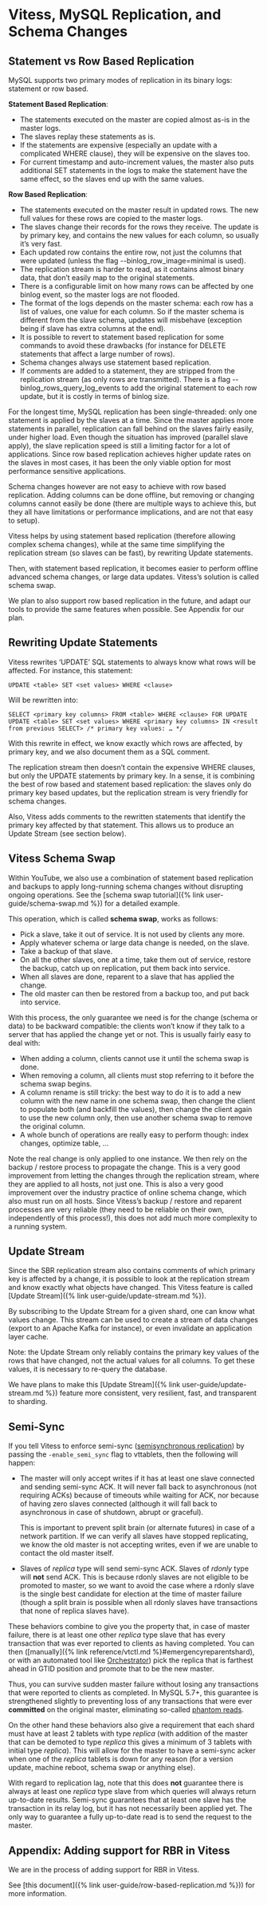 # Vitess, MySQL Replication, and Schema Changes

## Statement vs Row Based Replication

MySQL supports two primary modes of replication in its binary logs: statement or
row based.

**Statement Based Replication**:

* The statements executed on the master are copied almost as-is in the master
  logs.
* The slaves replay these statements as is.
* If the statements are expensive (especially an update with a complicated WHERE
  clause), they will be expensive on the slaves too.
* For current timestamp and auto-increment values, the master also puts
  additional SET statements in the logs to make the statement have the same
  effect, so the slaves end up with the same values.

**Row Based Replication**:

* The statements executed on the master result in updated rows. The new full
  values for these rows are copied to the master logs.
* The slaves change their records for the rows they receive. The update is by
  primary key, and contains the new values for each column, so usually it’s very
  fast.
* Each updated row contains the entire row, not just the columns that were
  updated (unless the flag --binlog\_row\_image=minimal is used).
* The replication stream is harder to read, as it contains almost binary data,
  that don’t easily map to the original statements.
* There is a configurable limit on how many rows can be affected by one
  binlog event, so the master logs are not flooded.
* The format of the logs depends on the master schema: each row has a list of
  values, one value for each column. So if the master schema is different from
  the slave schema, updates will misbehave (exception being if slave has extra
  columns at the end).
* It is possible to revert to statement based replication for some commands to
  avoid these drawbacks (for instance for DELETE statements that affect a large
  number of rows).
* Schema changes always use statement based replication.
* If comments are added to a statement, they are stripped from the
  replication stream (as only rows are transmitted). There is a flag
  --binlog\_rows\_query\_log\_events to add the original statement to each row
  update, but it is costly in terms of binlog size.

For the longest time, MySQL replication has been single-threaded: only one
statement is applied by the slaves at a time. Since the master applies more
statements in parallel, replication can fall behind on the slaves fairly easily,
under higher load. Even though the situation has improved (parallel slave
apply), the slave replication speed is still a limiting factor for a lot of
applications. Since row based replication achieves higher update rates on the
slaves in most cases, it has been the only viable option for most performance
sensitive applications.

Schema changes however are not easy to achieve with row based
replication. Adding columns can be done offline, but removing or changing
columns cannot easily be done (there are multiple ways to achieve this, but they
all have limitations or performance implications, and are not that easy to
setup).

Vitess helps by using statement based replication (therefore allowing complex
schema changes), while at the same time simplifying the replication stream (so
slaves can be fast), by rewriting Update statements.

Then, with statement based replication, it becomes easier to perform offline
advanced schema changes, or large data updates. Vitess’s solution is called
schema swap.

We plan to also support row based replication in the future, and adapt our tools
to provide the same features when possible. See Appendix for our plan.

## Rewriting Update Statements

Vitess rewrites ‘UPDATE’ SQL statements to always know what rows will be
affected. For instance, this statement:

```
UPDATE <table> SET <set values> WHERE <clause>
```

Will be rewritten into:

```
SELECT <primary key columns> FROM <table> WHERE <clause> FOR UPDATE
UPDATE <table> SET <set values> WHERE <primary key columns> IN <result from previous SELECT> /* primary key values: … */
```

With this rewrite in effect, we know exactly which rows are affected, by primary
key, and we also document them as a SQL comment.

The replication stream then doesn’t contain the expensive WHERE clauses, but
only the UPDATE statements by primary key. In a sense, it is combining the best
of row based and statement based replication: the slaves only do primary key
based updates, but the replication stream is very friendly for schema changes.

Also, Vitess adds comments to the rewritten statements that identify the primary
key affected by that statement. This allows us to produce an Update Stream (see
section below).

## Vitess Schema Swap

Within YouTube, we also use a combination of statement based replication and
backups to apply long-running schema changes without disrupting ongoing
operations. See the [schema swap tutorial]({% link user-guide/schema-swap.md %})
for a detailed example.

This operation, which is called **schema swap**, works as follows:

* Pick a slave, take it out of service. It is not used by clients any more.
* Apply whatever schema or large data change is needed, on the slave.
* Take a backup of that slave.
* On all the other slaves, one at a time, take them out of service, restore the
  backup, catch up on replication, put them back into service.
* When all slaves are done, reparent to a slave that has applied the change.
* The old master can then be restored from a backup too, and put back into
  service.

With this process, the only guarantee we need is for the change (schema or data)
to be backward compatible: the clients won’t know if they talk to a server
that has applied the change yet or not. This is usually fairly easy to deal
with:

* When adding a column, clients cannot use it until the schema swap is done.
* When removing a column, all clients must stop referring to it before the
  schema swap begins.
* A column rename is still tricky: the best way to do it is to add a new column
  with the new name in one schema swap, then change the client to populate both
  (and backfill the values), then change the client again to use the new
  column only, then use another schema swap to remove the original column.
* A whole bunch of operations are really easy to perform though: index changes,
  optimize table, …

Note the real change is only applied to one instance. We then rely on the backup
/ restore process to propagate the change. This is a very good improvement from
letting the changes through the replication stream, where they are applied to
all hosts, not just one. This is also a very good improvement over the industry
practice of online schema change, which also must run on all hosts.
Since Vitess’s backup / restore and reparent processes
are very reliable (they need to be reliable on their own, independently of this
process!), this does not add much more complexity to a running system.

## Update Stream

Since the SBR replication stream also contains comments of which primary key is
affected by a change, it is possible to look at the replication stream and know
exactly what objects have changed. This Vitess feature is
called [Update Stream]({% link user-guide/update-stream.md %}).

By subscribing to the Update Stream for a given shard, one can know what values
change. This stream can be used to create a stream of data changes (export to an
Apache Kafka for instance), or even invalidate an application layer cache.

Note: the Update Stream only reliably contains the primary key values of the
rows that have changed, not the actual values for all columns. To get these
values, it is necessary to re-query the database.

We have plans to make this [Update Stream]({% link user-guide/update-stream.md %})
feature more consistent, very resilient, fast, and transparent to sharding.

## Semi-Sync

If you tell Vitess to enforce semi-sync
([semisynchronous replication](https://dev.mysql.com/doc/refman/5.7/en/replication-semisync.html))
by passing the `-enable_semi_sync` flag to vttablets,
then the following will happen:

*   The master will only accept writes if it has at least one slave connected
    and sending semi-sync ACK. It will never fall back to asynchronous
    (not requiring ACKs) because of timeouts while waiting for ACK, nor because
    of having zero slaves connected (although it will fall back to asynchronous
    in case of shutdown, abrupt or graceful).

    This is important to prevent split brain (or alternate futures) in case of a
    network partition. If we can verify all slaves have stopped replicating,
    we know the old master is not accepting writes, even if we are unable to
    contact the old master itself.

*   Slaves of *replica* type will send semi-sync ACK. Slaves of *rdonly* type will
    **not** send ACK. This is because rdonly slaves are not eligible to be
    promoted to master, so we want to avoid the case where a rdonly slave is the
    single best candidate for election at the time of master failure (though
    a split brain is possible when all rdonly slaves have transactions that
    none of replica slaves have).

These behaviors combine to give you the property that, in case of master
failure, there is at least one other *replica* type slave that has every
transaction that was ever reported to clients as having completed.
You can then ([manually]({% link reference/vtctl.md %}#emergencyreparentshard),
or with an automated tool like [Orchestrator](https://github.com/github/orchestrator))
pick the replica that is farthest ahead in GTID position and promote that to be
the new master.

Thus, you can survive sudden master failure without losing any transactions that
were reported to clients as completed. In MySQL 5.7+, this guarantee is
strengthened slightly to preventing loss of any transactions that were ever
**committed** on the original master, eliminating so-called
[phantom reads](http://bugs.mysql.com/bug.php?id=62174).

On the other hand these behaviors also give a requirement that each shard must
have at least 2 tablets with type *replica* (with addition of the master that
can be demoted to type *replica* this gives a minimum of 3 tablets with initial
type *replica*). This will allow for the master to have a semi-sync acker when
one of the *replica* tablets is down for any reason (for a version update,
machine reboot, schema swap or anything else).

With regard to replication lag, note that this does **not** guarantee there is
always at least one *replica* type slave from which queries will always return
up-to-date results. Semi-sync guarantees that at least one slave has the
transaction in its relay log, but it has not necessarily been applied yet.
The only way to guarantee a fully up-to-date read is to send the request to the
master.

## Appendix: Adding support for RBR in Vitess

We are in the process of adding support for RBR in Vitess.

See [this document]({% link user-guide/row-based-replication.md %})) for more information.
